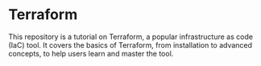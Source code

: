 # Terraform
This repository is a tutorial on Terraform, a popular infrastructure as code (IaC) tool. It covers the basics of Terraform, from installation to advanced concepts, to help users learn and master the tool.
